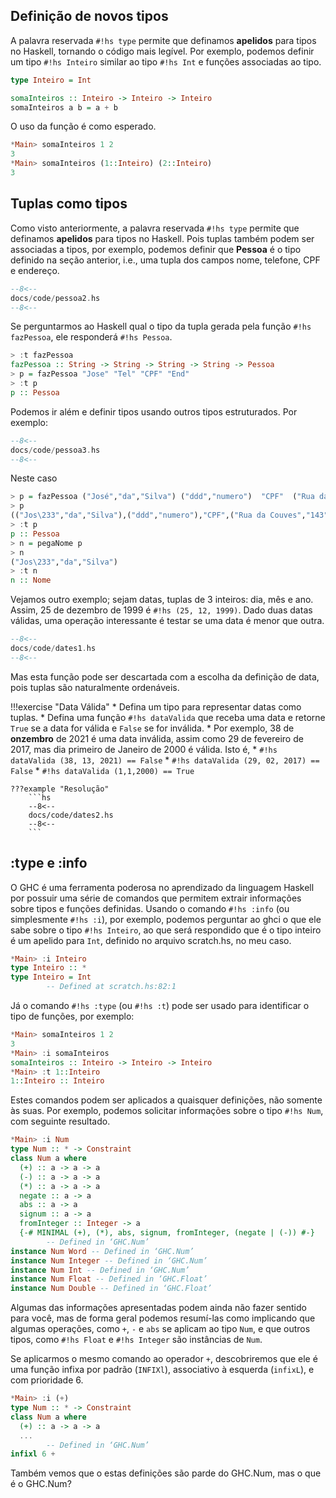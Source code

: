 

## Definição de novos tipos

A palavra reservada `#!hs type` permite que definamos **apelidos** para tipos no Haskell, tornando o código mais legível.
Por exemplo, podemos definir um tipo `#!hs Inteiro` similar ao tipo `#!hs Int` e funções associadas ao tipo.

```hs
type Inteiro = Int

somaInteiros :: Inteiro -> Inteiro -> Inteiro
somaInteiros a b = a + b
```

O uso da função é como esperado.

```hs
*Main> somaInteiros 1 2
3
*Main> somaInteiros (1::Inteiro) (2::Inteiro)
3
```



## Tuplas como tipos

Como visto anteriormente, a palavra reservada `#!hs type` permite que definamos **apelidos** para tipos no Haskell.
Pois tuplas também podem ser associadas a tipos, por exemplo, podemos definir que **Pessoa** é o tipo definido na seção anterior, i.e., uma tupla dos campos nome, telefone, CPF e endereço.

```hs
--8<--
docs/code/pessoa2.hs
--8<--
```

Se perguntarmos ao Haskell qual o tipo da tupla gerada pela função `#!hs fazPessoa`, ele responderá `#!hs Pessoa`.

```hs
> :t fazPessoa
fazPessoa :: String -> String -> String -> String -> Pessoa
> p = fazPessoa "Jose" "Tel" "CPF" "End"
> :t p
p :: Pessoa
```

Podemos ir além e definir tipos usando outros tipos estruturados. Por exemplo:

```hs
--8<--
docs/code/pessoa3.hs
--8<--
```

Neste caso

```hs
> p = fazPessoa ("José","da","Silva") ("ddd","numero")  "CPF"  ("Rua da Couves","143","Brasil")
> p
(("Jos\233","da","Silva"),("ddd","numero"),"CPF",("Rua da Couves","143","Brasil"))
> :t p
p :: Pessoa
> n = pegaNome p
> n
("Jos\233","da","Silva")
> :t n
n :: Nome
```

Vejamos outro exemplo; sejam datas, tuplas de 3 inteiros: dia, mês e ano. Assim, 25 de dezembro de 1999 é `#!hs (25, 12, 1999)`.
Dado duas datas válidas, uma operação interessante é testar se uma data é menor que outra.

```hs
--8<--
docs/code/dates1.hs
--8<--
```

Mas esta função pode ser descartada com a escolha da definição de data, pois tuplas são naturalmente ordenáveis.

!!!exercise "Data Válida"
    * Defina um tipo para representar datas como tuplas.
    * Defina uma função `#!hs dataValida` que receba uma data e retorne `True` se a data for válida e `False` se for inválida.
    * Por exemplo, 38 de **onzembro** de 2021 é uma data inválida, assim como 29 de fevereiro de 2017, mas dia primeiro de Janeiro de 2000 é válida. Isto é,
        * `#!hs dataValida (38, 13, 2021) == False`
        * `#!hs dataValida (29, 02, 2017) == False`
        * `#!hs dataValida (1,1,2000) == True`

    ???example "Resolução"
        ```hs
        --8<--
        docs/code/dates2.hs
        --8<--
        ```



## :type e :info

O GHC é uma ferramenta poderosa no aprendizado da linguagem Haskell por possuir uma série de comandos que permitem extrair informações sobre tipos e funções definidas.
Usando o comando `#!hs :info` (ou simplesmente `#!hs :i`), por exemplo, podemos perguntar ao ghci o que ele sabe sobre o tipo `#!hs Inteiro`, ao que será respondido que é o tipo inteiro é um apelido para `Int`, definido no arquivo scratch.hs, no meu caso.

```hs
*Main> :i Inteiro
type Inteiro :: *
type Inteiro = Int
        -- Defined at scratch.hs:82:1        
```

Já o comando `#!hs :type` (ou `#!hs :t`) pode ser usado para identificar o tipo de funções, por exemplo:

```hs
*Main> somaInteiros 1 2
3
*Main> :i somaInteiros
somaInteiros :: Inteiro -> Inteiro -> Inteiro
*Main> :t 1::Inteiro
1::Inteiro :: Inteiro
```

Estes comandos podem ser aplicados a quaisquer definições, não somente às suas. Por exemplo, podemos solicitar informações sobre o tipo `#!hs Num`, com seguinte resultado.

```hs
*Main> :i Num
type Num :: * -> Constraint
class Num a where
  (+) :: a -> a -> a
  (-) :: a -> a -> a
  (*) :: a -> a -> a
  negate :: a -> a
  abs :: a -> a
  signum :: a -> a
  fromInteger :: Integer -> a
  {-# MINIMAL (+), (*), abs, signum, fromInteger, (negate | (-)) #-}
        -- Defined in ‘GHC.Num’
instance Num Word -- Defined in ‘GHC.Num’
instance Num Integer -- Defined in ‘GHC.Num’
instance Num Int -- Defined in ‘GHC.Num’
instance Num Float -- Defined in ‘GHC.Float’
instance Num Double -- Defined in ‘GHC.Float’
```

Algumas das informações apresentadas podem ainda não fazer sentido para você, mas de forma geral podemos resumí-las como implicando que algumas operações, como `+`, `-` e `abs` se aplicam ao tipo `Num`, e que outros tipos, como `#!hs Float` e `#!hs Integer` são instâncias de `Num`.

Se aplicarmos o mesmo comando ao operador `+`, descobriremos que ele é uma função infixa por padrão (`INFIXl`), associativo à esquerda (`infixL`), e com prioridade 6.

```hs
*Main> :i (+)
type Num :: * -> Constraint
class Num a where
  (+) :: a -> a -> a
  ...
        -- Defined in ‘GHC.Num’
infixl 6 +

```

Também vemos que o estas definições são parde do GHC.Num, mas o que é o GHC.Num?